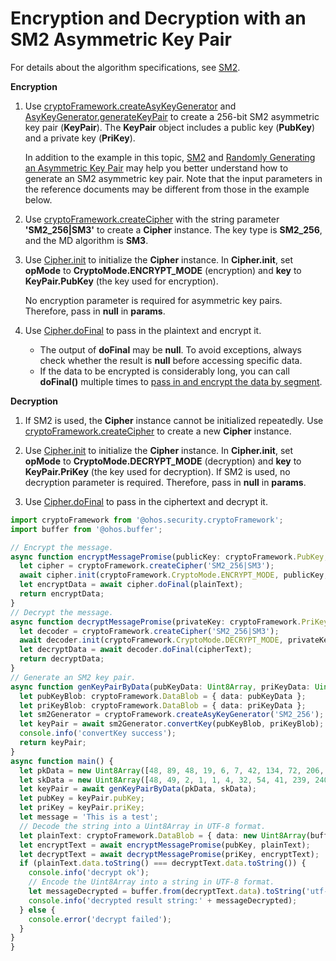 # Encryption and Decryption with an SM2 Asymmetric Key Pair


For details about the algorithm specifications, see [SM2](crypto-asym-encrypt-decrypt-spec.md#sm2).


**Encryption**


1. Use [cryptoFramework.createAsyKeyGenerator](../../reference/apis-crypto-architecture-kit/js-apis-cryptoFramework.md#cryptoframeworkcreateasykeygenerator) and [AsyKeyGenerator.generateKeyPair](../../reference/apis-crypto-architecture-kit/js-apis-cryptoFramework.md#generatekeypair-1) to create a 256-bit SM2 asymmetric key pair (**KeyPair**). The **KeyPair** object includes a public key (**PubKey**) and a private key (**PriKey**).
   
   In addition to the example in this topic, [SM2](crypto-asym-key-generation-conversion-spec.md#sm2) and [Randomly Generating an Asymmetric Key Pair](crypto-generate-asym-key-pair-randomly.md) may help you better understand how to generate an SM2 asymmetric key pair. Note that the input parameters in the reference documents may be different from those in the example below.

2. Use [cryptoFramework.createCipher](../../reference/apis-crypto-architecture-kit/js-apis-cryptoFramework.md#cryptoframeworkcreatecipher) with the string parameter **'SM2_256|SM3'** to create a **Cipher** instance. The key type is **SM2_256**, and the MD algorithm is **SM3**.

3. Use [Cipher.init](../../reference/apis-crypto-architecture-kit/js-apis-cryptoFramework.md#init-1) to initialize the **Cipher** instance. In **Cipher.init**, set **opMode** to **CryptoMode.ENCRYPT_MODE** (encryption) and **key** to **KeyPair.PubKey** (the key used for encryption).
   
   No encryption parameter is required for asymmetric key pairs. Therefore, pass in **null** in **params**.

4. Use [Cipher.doFinal](../../reference/apis-crypto-architecture-kit/js-apis-cryptoFramework.md#dofinal-1) to pass in the plaintext and encrypt it.
   
   - The output of **doFinal** may be **null**. To avoid exceptions, always check whether the result is **null** before accessing specific data.
   - If the data to be encrypted is considerably long, you can call **doFinal()** multiple times to [pass in and encrypt the data by segment](crypto-rsa-asym-encrypt-decrypt-by-segment.md).


**Decryption**


1. If SM2 is used, the **Cipher** instance cannot be initialized repeatedly. Use [cryptoFramework.createCipher](../../reference/apis-crypto-architecture-kit/js-apis-cryptoFramework.md#cryptoframeworkcreatecipher) to create a new **Cipher** instance.

2. Use [Cipher.init](../../reference/apis-crypto-architecture-kit/js-apis-cryptoFramework.md#init-1) to initialize the **Cipher** instance. In **Cipher.init**, set **opMode** to **CryptoMode.DECRYPT_MODE** (decryption) and **key** to **KeyPair.PriKey** (the key used for decryption). If SM2 is used, no decryption parameter is required. Therefore, pass in **null** in **params**.

3. Use [Cipher.doFinal](../../reference/apis-crypto-architecture-kit/js-apis-cryptoFramework.md#dofinal-1) to pass in the ciphertext and decrypt it.


  ```ts
  import cryptoFramework from '@ohos.security.cryptoFramework';
  import buffer from '@ohos.buffer';

  // Encrypt the message.
  async function encryptMessagePromise(publicKey: cryptoFramework.PubKey, plainText: cryptoFramework.DataBlob) {
    let cipher = cryptoFramework.createCipher('SM2_256|SM3');
    await cipher.init(cryptoFramework.CryptoMode.ENCRYPT_MODE, publicKey, null);
    let encryptData = await cipher.doFinal(plainText);
    return encryptData;
  }
  // Decrypt the message.
  async function decryptMessagePromise(privateKey: cryptoFramework.PriKey, cipherText: cryptoFramework.DataBlob) {
    let decoder = cryptoFramework.createCipher('SM2_256|SM3');
    await decoder.init(cryptoFramework.CryptoMode.DECRYPT_MODE, privateKey, null);
    let decryptData = await decoder.doFinal(cipherText);
    return decryptData;
  }
  // Generate an SM2 key pair.
  async function genKeyPairByData(pubKeyData: Uint8Array, priKeyData: Uint8Array) {
    let pubKeyBlob: cryptoFramework.DataBlob = { data: pubKeyData };
    let priKeyBlob: cryptoFramework.DataBlob = { data: priKeyData };
    let sm2Generator = cryptoFramework.createAsyKeyGenerator('SM2_256');
    let keyPair = await sm2Generator.convertKey(pubKeyBlob, priKeyBlob);
    console.info('convertKey success');
    return keyPair;
  }
  async function main() {
    let pkData = new Uint8Array([48, 89, 48, 19, 6, 7, 42, 134, 72, 206, 61, 2, 1, 6, 8, 42, 129, 28, 207, 85, 1, 130, 45, 3, 66, 0, 4, 90, 3, 58, 157, 190, 248, 76, 7, 132, 200, 151, 208, 112, 230, 96, 140, 90, 238, 211, 155, 128, 109, 248, 40, 83, 214, 78, 42, 104, 106, 55, 148, 249, 35, 61, 32, 221, 135, 143, 100, 45, 97, 194, 176, 52, 73, 136, 174, 40, 70, 70, 34, 103, 103, 161, 99, 27, 187, 13, 187, 109, 244, 13, 7]);
    let skData = new Uint8Array([48, 49, 2, 1, 1, 4, 32, 54, 41, 239, 240, 63, 188, 134, 113, 31, 102, 149, 203, 245, 89, 15, 15, 47, 202, 170, 60, 38, 154, 28, 169, 189, 100, 251, 76, 112, 223, 156, 159, 160, 10, 6, 8, 42, 129, 28, 207, 85, 1, 130, 45]);
    let keyPair = await genKeyPairByData(pkData, skData);
    let pubKey = keyPair.pubKey;
    let priKey = keyPair.priKey;
    let message = 'This is a test';
    // Decode the string into a Uint8Array in UTF-8 format.
    let plainText: cryptoFramework.DataBlob = { data: new Uint8Array(buffer.from(message, 'utf-8').buffer) };
    let encryptText = await encryptMessagePromise(pubKey, plainText);
    let decryptText = await decryptMessagePromise(priKey, encryptText);
    if (plainText.data.toString() === decryptText.data.toString()) {
      console.info('decrypt ok');
      // Encode the Uint8Array into a string in UTF-8 format.
      let messageDecrypted = buffer.from(decryptText.data).toString('utf-8');
      console.info('decrypted result string:' + messageDecrypted);
    } else {
      console.error('decrypt failed');
    }
  }
}
```
